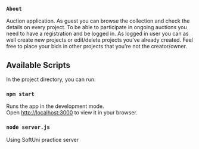 ### `About`

Auction application. As guest you can browse the collection and check the details on every project.
To be able to participate in ongoing auctions you need to have a registration and be logged in.
As logged in user you can as well create new projects or edit/delete projects you've already created. Feel free to place your bids in other projects that you're not the creator/owner.

## Available Scripts

In the project directory, you can run:

### `npm start`

Runs the app in the development mode.\
Open [http://localhost:3000](http://localhost:3000) to view it in your browser.

### `node server.js`

Using SoftUni practice server



